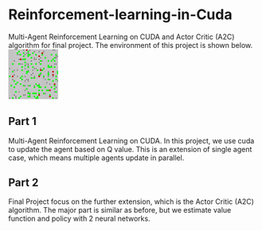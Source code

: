 # Reinforcement-learning-in-Cuda
Multi-Agent Reinforcement Learning on CUDA  and Actor Critic (A2C) algorithm for final project. The environment of this project is shown below.
<img src="demo.png" alt="Alt text" title="Environment" style="display: inline-block; margin: 0 auto; max-width: 100px">
## Part 1
Multi-Agent Reinforcement Learning on CUDA. In this project, we use cuda to update the agent based on Q value. This is an extension of single agent case, which means multiple agents update in parallel.
## Part 2
Final Project focus on the further extension, which is the  Actor Critic (A2C) algorithm. The major part is similar as before, but we estimate value function and policy with 2 neural networks.

